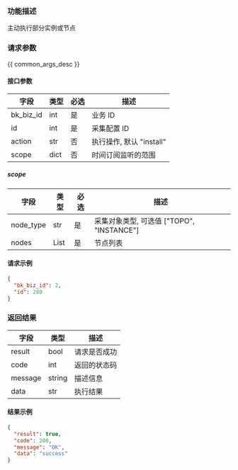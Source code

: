 ### 功能描述

主动执行部分实例或节点

### 请求参数

{{ common_args_desc }}

#### 接口参数

| 字段        | 类型   | 必选  | 描述                 |
| --------- | ---- | --- | ------------------ |
| bk_biz_id | int  | 是   | 业务 ID              |
| id        | int  | 是   | 采集配置 ID            |
| action    | str  | 否   | 执行操作, 默认 "install" |
| scope     | dict | 否   | 时间订阅监听的范围          |

##### scope

| 字段        | 类型   | 必选  | 描述                                 |
| --------- | ---- | --- | ---------------------------------- |
| node_type | str  | 是   | 采集对象类型, 可选值 \["TOPO", "INSTANCE"\] |
| nodes     | List | 是   | 节点列表                               |

#### 请求示例

```json
{
  "bk_biz_id": 2,
  "id": 280
}
```

### 返回结果

| 字段      | 类型     | 描述     |
| ------- | ------ | ------ |
| result  | bool   | 请求是否成功 |
| code    | int    | 返回的状态码 |
| message | string | 描述信息   |
| data    | str    | 执行结果   |

#### 结果示例

```json
{
  "result": true,
  "code": 200,
  "message": "OK",
  "data": "success"
}
```
